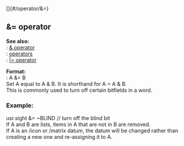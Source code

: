 []{#/operator/&=}    
## &= operator    
**See also:**    
:   [& operator](/ref/operator/&)    
:   [operators](/ref/operator)    
:   [\|= operator](/ref/operator/%7C=)    
<!-- -->    
**Format:**    
:   A &= B    
Set A equal to A & B. It is shorthand for A = A & B.    
This is commonly used to turn off certain bitfields in a word.    
### Example:    
usr.sight &= \~BLIND // turn off the blind bit    
If A and B are lists, items in A that are not in B are removed.    
If A is an /icon or /matrix datum, the datum will be changed rather than    
creating a new one and re-assigning it to A.  